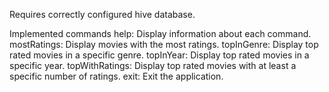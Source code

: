 Requires correctly configured hive database.

Implemented commands
          help: Display information about each command.
   mostRatings: Display movies with the most ratings.
    topInGenre: Display top rated movies in a specific genre.
     topInYear: Display top rated movies in a specific year.
topWithRatings: Display top rated movies with at least a specific number of ratings.
          exit: Exit the application.